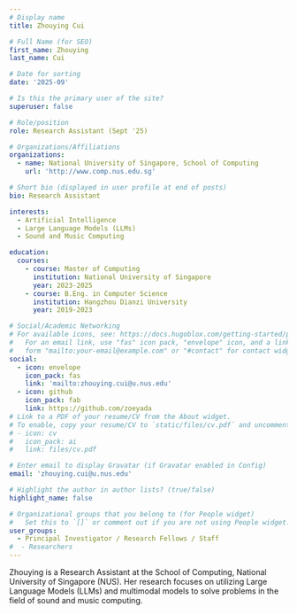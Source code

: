 ```yaml
---
# Display name
title: Zhouying Cui

# Full Name (for SEO)
first_name: Zhouying
last_name: Cui

# Date for sorting
date: '2025-09'

# Is this the primary user of the site?
superuser: false

# Role/position
role: Research Assistant (Sept '25)

# Organizations/Affiliations
organizations:
  - name: National University of Singapore, School of Computing
    url: 'http://www.comp.nus.edu.sg'

# Short bio (displayed in user profile at end of posts)
bio: Research Assistant

interests:
  - Artificial Intelligence  
  - Large Language Models (LLMs)
  - Sound and Music Computing 

education:
  courses:
    - course: Master of Computing
      institution: National University of Singapore
      year: 2023-2025
    - course: B.Eng. in Computer Science
      institution: Hangzhou Dianzi University
      year: 2019-2023

# Social/Academic Networking
# For available icons, see: https://docs.hugoblox.com/getting-started/page-builder/#icons
#   For an email link, use "fas" icon pack, "envelope" icon, and a link in the
#   form "mailto:your-email@example.com" or "#contact" for contact widget.
social:
  - icon: envelope
    icon_pack: fas
    link: 'mailto:zhouying.cui@u.nus.edu'
  - icon: github
    icon_pack: fab
    link: https://github.com/zoeyada
# Link to a PDF of your resume/CV from the About widget.
# To enable, copy your resume/CV to `static/files/cv.pdf` and uncomment the lines below.
# - icon: cv
#   icon_pack: ai
#   link: files/cv.pdf

# Enter email to display Gravatar (if Gravatar enabled in Config)
email: 'zhouying.cui@u.nus.edu'

# Highlight the author in author lists? (true/false)
highlight_name: false

# Organizational groups that you belong to (for People widget)
#   Set this to `[]` or comment out if you are not using People widget.
user_groups:
  - Principal Investigator / Research Fellows / Staff
#  - Researchers
---
```


Zhouying is a Research Assistant at the School of Computing, National University of Singapore (NUS). Her research focuses on utilizing Large Language Models (LLMs) and multimodal models to solve problems in the field of sound and music computing.
